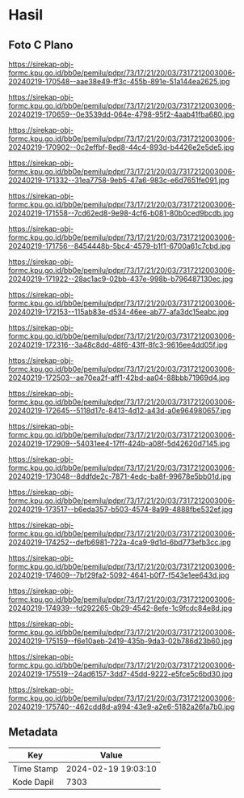 # Hasil

## Foto C Plano

https://sirekap-obj-formc.kpu.go.id/bb0e/pemilu/pdpr/73/17/21/20/03/7317212003006-20240219-170548--aae38e49-ff3c-455b-891e-51a144ea2625.jpg

https://sirekap-obj-formc.kpu.go.id/bb0e/pemilu/pdpr/73/17/21/20/03/7317212003006-20240219-170659--0e3539dd-064e-4798-95f2-4aab41fba680.jpg

https://sirekap-obj-formc.kpu.go.id/bb0e/pemilu/pdpr/73/17/21/20/03/7317212003006-20240219-170902--0c2effbf-8ed8-44c4-893d-b4426e2e5de5.jpg

https://sirekap-obj-formc.kpu.go.id/bb0e/pemilu/pdpr/73/17/21/20/03/7317212003006-20240219-171332--31ea7758-9eb5-47a6-983c-e6d7651fe091.jpg

https://sirekap-obj-formc.kpu.go.id/bb0e/pemilu/pdpr/73/17/21/20/03/7317212003006-20240219-171558--7cd62ed8-9e98-4cf6-b081-80b0ced9bcdb.jpg

https://sirekap-obj-formc.kpu.go.id/bb0e/pemilu/pdpr/73/17/21/20/03/7317212003006-20240219-171756--8454448b-5bc4-4579-b1f1-6700a61c7cbd.jpg

https://sirekap-obj-formc.kpu.go.id/bb0e/pemilu/pdpr/73/17/21/20/03/7317212003006-20240219-171922--28ac1ac9-02bb-437e-998b-b796487130ec.jpg

https://sirekap-obj-formc.kpu.go.id/bb0e/pemilu/pdpr/73/17/21/20/03/7317212003006-20240219-172153--115ab83e-d534-46ee-ab77-afa3dc15eabc.jpg

https://sirekap-obj-formc.kpu.go.id/bb0e/pemilu/pdpr/73/17/21/20/03/7317212003006-20240219-172316--3a48c8dd-48f6-43ff-8fc3-9616ee4dd05f.jpg

https://sirekap-obj-formc.kpu.go.id/bb0e/pemilu/pdpr/73/17/21/20/03/7317212003006-20240219-172503--ae70ea2f-aff1-42bd-aa04-88bbb71969d4.jpg

https://sirekap-obj-formc.kpu.go.id/bb0e/pemilu/pdpr/73/17/21/20/03/7317212003006-20240219-172645--5118d17c-8413-4d12-a43d-a0e964980657.jpg

https://sirekap-obj-formc.kpu.go.id/bb0e/pemilu/pdpr/73/17/21/20/03/7317212003006-20240219-172909--54031ee4-17ff-424b-a08f-5d42620d7145.jpg

https://sirekap-obj-formc.kpu.go.id/bb0e/pemilu/pdpr/73/17/21/20/03/7317212003006-20240219-173048--8ddfde2c-7871-4edc-ba8f-99678e5bb01d.jpg

https://sirekap-obj-formc.kpu.go.id/bb0e/pemilu/pdpr/73/17/21/20/03/7317212003006-20240219-173517--b6eda357-b503-4574-8a99-4888fbe532ef.jpg

https://sirekap-obj-formc.kpu.go.id/bb0e/pemilu/pdpr/73/17/21/20/03/7317212003006-20240219-174252--defb6981-722a-4ca9-9d1d-6bd773efb3cc.jpg

https://sirekap-obj-formc.kpu.go.id/bb0e/pemilu/pdpr/73/17/21/20/03/7317212003006-20240219-174609--7bf29fa2-5092-4641-b0f7-f543e1ee643d.jpg

https://sirekap-obj-formc.kpu.go.id/bb0e/pemilu/pdpr/73/17/21/20/03/7317212003006-20240219-174939--fd292265-0b29-4542-8efe-1c9fcdc84e8d.jpg

https://sirekap-obj-formc.kpu.go.id/bb0e/pemilu/pdpr/73/17/21/20/03/7317212003006-20240219-175159--f6e10aeb-2419-435b-9da3-02b786d23b60.jpg

https://sirekap-obj-formc.kpu.go.id/bb0e/pemilu/pdpr/73/17/21/20/03/7317212003006-20240219-175519--24ad6157-3dd7-45dd-9222-e5fce5c6bd30.jpg

https://sirekap-obj-formc.kpu.go.id/bb0e/pemilu/pdpr/73/17/21/20/03/7317212003006-20240219-175740--462cdd8d-a994-43e9-a2e6-5182a26fa7b0.jpg


## Metadata

| Key        | Value               |
| ---------- | ------------------- |
| Time Stamp | 2024-02-19 19:03:10 |
| Kode Dapil | 7303                |



